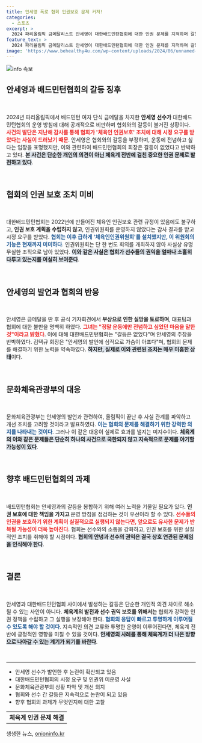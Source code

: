```yaml
---
title: 안세영 폭로 협회 인권보호 문제 커져!
categories:
  - 스포츠
excerpt: >
  2024 파리올림픽 금메달리스트 안세영이 대한배드민턴협회에 대한 인권 문제를 지적하며 갈등을 일으켰다. 하지만 협회장은 갈등은 없다며 반박했고, 인권위원회 운영 실태가 도마에 올랐다. 과연 갈등의 진실은 무엇일까?
feature_text: >
  2024 파리올림픽 금메달리스트 안세영이 대한배드민턴협회에 대한 인권 문제를 지적하며 갈등을 일으켰다. 하지만 협회장은 갈등은 없다며 반박했고, 인권위원회 운영 실태가 도마에 올랐다. 과연 갈등의 진실은 무엇일까?
image: 'https://www.behealthy4u.com/wp-content/uploads/2024/06/unnamed-file.png'
---
```


<p><img src="https://www.behealthy4u.com/wp-content/uploads/2024/06/unnamed-file.png" alt="info 속보" /></p>

<h2 data-ke-size="size26">안세영과 배드민턴협회의 갈등 징후</h2>

<p data-ke-size="size16">&nbsp;</p>  

<p>2024년 파리올림픽에서 배드민턴 여자 단식 금메달을 차지한 <b>안세영 선수가</b> 대한배드민턴협회의 운영 방침에 대해 공개적으로 비판하며 협회와의 갈등이 불거진 상황이다. <b><span style="color: #ee2323;">사건의 발단은 지난해 감사를 통해 협회가 '체육인 인권보호' 조치에 대해 시정 요구를 받았다는 사실이 드러났기 때문</span></b>. 안세영은 협회와의 갈등을 부정하며, 운동에 전념하고 싶다는 입장을 표명했지만, 이와 관련하여 배드민턴협회의 회장은 갈등이 없었다고 반박하고 있다. <b><span style="background-color: #21538527;">본 사건은 단순한 개인의 의견이 아닌 체육계 전반에 걸친 중요한 인권 문제로 발전하고 있다</span></b>.</p>

<p data-ke-size="size16">&nbsp;</p>  

<h2 data-ke-size="size26">협회의 인권 보호 조치 미비</h2>

<p data-ke-size="size16">&nbsp;</p>  

<p>대한배드민턴협회는 2022년에 만들어진 체육인 인권보호 관련 규정이 있음에도 불구하고, <b>인권 보호 계획을 수립하지 않고</b>, 인권위원회를 운영하지 않았다는 감사 결과를 받고 시정 요구를 받았다. <b><span style="color: #1a5490;">협회는 이후 급하게 '체육인인권위원회'를 설치했지만, 이 위원회의 기능은 현재까지 미미하다</span></b>. 인권위원회는 단 한 번도 회의를 개최하지 않아 사실상 유명무실한 조직으로 남아 있었다. <b><span style="background-color: #21538527;">이와 같은 사실은 협회가 선수들의 권익을 얼마나 소홀히 다루고 있는지를 여실히 보여준다</span></b>.</p>

<p data-ke-size="size16">&nbsp;</p>  

<h2 data-ke-size="size26">안세영의 발언과 협회의 반응</h2>

<p data-ke-size="size16">&nbsp;</p>  

<p>안세영은 금메달을 딴 후 공식 기자회견에서 <b>부상으로 인한 실망을 토로하며</b>, 대표팀과 협회에 대한 불만을 명백히 하였다. <b><span style="color: #ee2323;">그녀는 "정말 운동에만 전념하고 싶었던 마음을 말한 것"이라고 밝혔다</span></b>. 이에 대해 대한배드민턴협회는 "갈등은 없었다"며 안세영의 주장을 반박하였다. 김택규 회장은 "안세영의 발언에 심적으로 가슴이 아프다"며, 협회의 문제를 해결하기 위한 노력을 약속하였다. <b><span style="background-color: #21538527;">하지만, 실제로 이와 관련된 조치는 매우 미흡한 상태</span></b>이다.</p>

<p data-ke-size="size16">&nbsp;</p>  

<h2 data-ke-size="size26">문화체육관광부의 대응</h2>

<p data-ke-size="size16">&nbsp;</p>  

<p>문화체육관광부는 안세영의 발언과 관련하여, 올림픽이 끝난 후 사실 관계를 파악하고 개선 조치를 고려할 것이라고 발표하였다. <b><span style="color: #1a5490;">이는 협회의 문제를 해결하기 위한 강력한 의지를 나타내는 것이다</span></b>. 그러나 이 같은 대응이 실제로 효과를 낼지는 미지수이다. <b><span style="background-color: #21538527;">체육계의 이와 같은 문제들은 단순히 하나의 사건으로 국한되지 않고 지속적으로 문제를 야기할 가능성이 있다</span></b>.</p>

<p data-ke-size="size16">&nbsp;</p>  

<h2 data-ke-size="size26">향후 배드민턴협회의 과제</h2>

<p data-ke-size="size16">&nbsp;</p>  

<p>배드민턴협회는 안세영과의 갈등을 봉합하기 위해 여러 노력을 기울일 필요가 있다. <b>인권 보호에 대한 책임을 가지고 </b>운영 방침을 점검하는 것이 우선이라 할 수 있다. <b><span style="color: #ee2323;">선수들의 인권을 보호하기 위한 계획이 실질적으로 실행되지 않는다면, 앞으로도 유사한 문제가 반복될 가능성이 더욱 높아진다</span></b>. 협회는 선수와의 소통을 강화하고, 인권 보호를 위한 실질적인 조치를 취해야 할 시점이다. <b><span style="background-color: #21538527;">협회의 안녕과 선수의 권익은 결국 상호 연관된 문제임을 인식해야 한다</span></b>.</p>

<p data-ke-size="size16">&nbsp;</p>  

<h2 data-ke-size="size26">결론</h2>

<p data-ke-size="size16">&nbsp;</p>  

<p>안세영과 대한배드민턴협회 사이에서 발생하는 갈등은 단순한 개인적 의견 차이로 해소될 수 있는 사안이 아니다. <b>체육계의 발전과 선수 권익 보호를 위해서는</b> 협회가 강력한 인권 정책을 수립하고 그 실행을 보장해야 한다. <b><span style="color: #1a5490;">협회의 응답이 빠르고 투명하게 이루어질 수 있도록 해야 할 것이다</span></b>. 지속적인 의견 교류와 투명한 운영이 이루어진다면, 체육계 전반에 긍정적인 영향을 미칠 수 있을 것이다. <b><span style="background-color: #21538527;">안세영의 사례를 통해 체육계가 더 나은 방향으로 나아갈 수 있는 계기가 되기를 바란다</span></b>.</p>

<p data-ke-size="size16">&nbsp;</p>  

<hr>  

<ul>  
<li>안세영 선수가 발언한 후 논란이 확산되고 있음</li>  
<li>대한배드민턴협회의 시정 요구 및 인권위 미운영 사실</li>  
<li>문화체육관광부의 상황 파악 및 개선 의지</li>  
<li>협회와 선수 간 갈등은 지속적으로 논란이 되고 있음</li>  
<li>향후 협회의 과제가 무엇인지에 대한 고찰</li>  
</ul>  

<table>  
<tr>  
<td style="text-align: center; height: 17px;"><b>체육계 인권 문제 해결</b></td>  
</tr>  
</table>  
생생한 뉴스, <a href="https://onioninfo.kr" rel="dofollow">onioninfo.kr</a>


